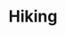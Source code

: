 ---
title: "Hiking"
draft: false
image : "images/gallery/hiking/hiking-4.JPG"
bg_image: "images/page-title.jpg"
category: "Hiking"
---